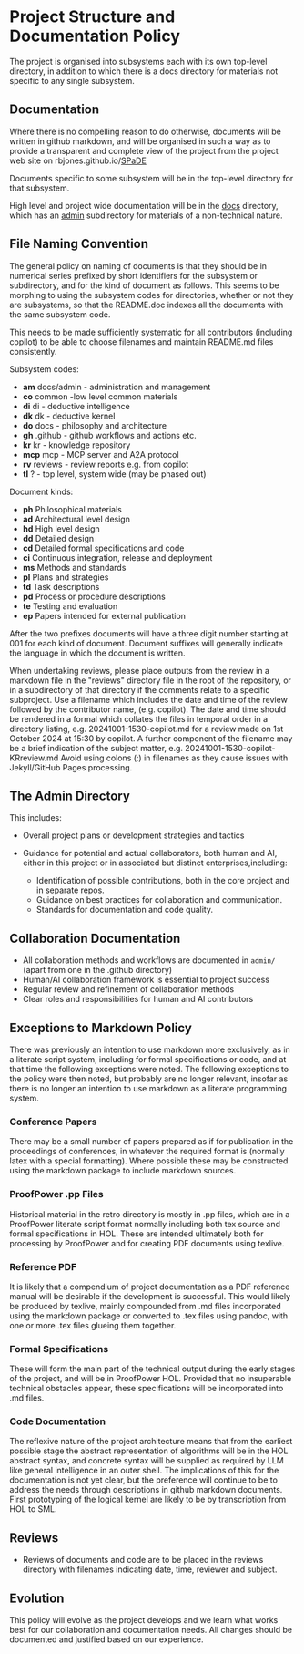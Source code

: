 # Project Structure and Documentation Policy

The project is organised into subsystems each with its own top-level directory, in addition to which there is a docs directory for materials not specific to any single subsystem.

## Documentation

Where there is no compelling reason to do otherwise, documents will be written in github markdown, and will be organised in such a way as to provide a transparent and complete view of the project from the project web site on rbjones.github.io/[SPaDE](../tlad001.md#spade)

Documents specific to some subsystem will be in the top-level directory for that subsystem.

High level and project wide documentation will be in the [docs](../README.md) directory, which has an [admin](README.md) subdirectory for materials of a non-technical nature.

## File Naming Convention

The general policy on naming of documents is that they should be in numerical series prefixed by short identifiers for the subsystem or subdirectory, and for the kind of document as follows.
This seems to be morphing to using the subsystem codes for directories, whether or not they are subsystems, so that the README.doc indexes all the documents with the same subsystem code.

This needs to be made sufficiently systematic for all contributors (including copilot) to be able to choose filenames and maintain README.md files consistently.

Subsystem codes:

- **am** docs/admin - administration and management
- **co** common -low level common materials
- **di** di - deductive intelligence
- **dk** dk - deductive kernel
- **do** docs - philosophy and architecture
- **gh** .github - github workflows and actions etc.
- **kr** kr - knowledge repository
- **mcp** mcp - MCP server and A2A protocol
- **rv** reviews - review reports e.g. from copilot
- **tl** ? - top level, system wide (may be phased out)

Document kinds:

- **ph** Philosophical materials
- **ad** Architectural level design
- **hd** High level design
- **dd** Detailed design
- **cd** Detailed formal specifications and code
- **ci** Continuous integration, release and deployment
- **ms** Methods and standards
- **pl** Plans and strategies
- **td** Task descriptions
- **pd** Process or procedure descriptions
- **te** Testing and evaluation
- **ep** Papers intended for external publication

After the two prefixes documents will have a three digit number starting at 001 for each kind of document.
Document suffixes will generally indicate the language in which the document is written.

When undertaking reviews, please place outputs from the review in a markdown file in the "reviews" directory file in the root of the repository, or in a subdirectory of that directory if the comments relate to a specific subproject.
Use a filename which includes the date and time of the review followed by the contributor name, (e.g. copilot).
The date and time should be rendered in a formal which collates the files in temporal order in a directory listing, e.g. 20241001-1530-copilot.md for a review made on 1st October 2024 at 15:30 by copilot.
A further component of the filename may be a brief indication of the subject matter, e.g. 20241001-1530-copilot-KRreview.md
Avoid using colons (:) in filenames as they cause issues with Jekyll/GitHub Pages processing.

## The Admin Directory

This includes:

- Overall project plans or development strategies and tactics
- Guidance for potential and actual collaborators, both human and AI, either in this project or in associated but distinct enterprises,including:

  - Identification of possible contributions, both in the core project and in separate repos.
  - Guidance on best practices for collaboration and communication.
  - Standards for documentation and code quality.

## Collaboration Documentation

- All collaboration methods and workflows are documented in `admin/` (apart from one in the .github directory)
- Human/AI collaboration framework is essential to project success
- Regular review and refinement of collaboration methods
- Clear roles and responsibilities for human and AI contributors

## Exceptions to Markdown Policy

There was previously an intention to use markdown more exclusively, as in a literate script system, including for formal specifications or code, and at that time the following exceptions were noted.
The following exceptions to the policy were then noted, but probably are no longer relevant, insofar as there is no longer an intention to use markdown as a literate programming system.

### Conference Papers

There may be a small number of papers prepared as if for publication in the proceedings of conferences, in whatever the required format is (normally latex with a special formatting). Where possible these may be constructed using the markdown package to include markdown sources.

### ProofPower .pp Files

Historical material in the retro directory is mostly in .pp files, which are in a ProofPower literate script format normally including both tex source and formal specifications in HOL. These are intended ultimately both for processing by ProofPower and for creating PDF documents using texlive.

### Reference PDF

It is likely that a compendium of project documentation as a PDF reference manual will be desirable if the development is successful. This would likely be produced by texlive, mainly compounded from .md files incorporated using the markdown package or converted to .tex files using pandoc, with one or more .tex files glueing them together.

### Formal Specifications

These will form the main part of the technical output during the early stages of the project, and will be in ProofPower HOL. Provided that no insuperable technical obstacles appear, these specifications will be incorporated into .md files.

### Code Documentation

The reflexive nature of the project architecture means that from the earliest possible stage the abstract representation of algorithms will be in the HOL abstract syntax, and concrete syntax will be supplied as required by LLM like general intelligence in an outer shell. The implications of this for the documentation is not yet clear, but the preference will continue to be to address the needs through descriptions in github markdown documents. First prototyping of the logical kernel are likely to be by transcription from HOL to SML.

## Reviews

- Reviews of documents and code are to be placed in the reviews directory with filenames indicating date, time, reviewer and subject.

## Evolution

This policy will evolve as the project develops and we learn what works best for our collaboration and documentation needs. All changes should be documented and justified based on our experience.
